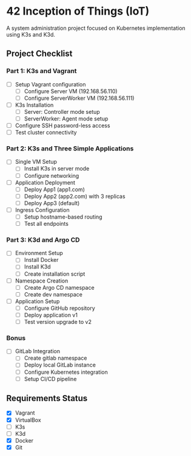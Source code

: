 # 42 Inception of Things (IoT)

A system administration project focused on Kubernetes implementation using K3s and K3d.

## Project Checklist

### Part 1: K3s and Vagrant
- [ ] Setup Vagrant configuration
  - [ ] Configure Server VM (192.168.56.110)
  - [ ] Configure ServerWorker VM (192.168.56.111)
- [ ] K3s Installation
  - [ ] Server: Controller mode setup
  - [ ] ServerWorker: Agent mode setup
- [ ] Configure SSH password-less access
- [ ] Test cluster connectivity

### Part 2: K3s and Three Simple Applications
- [ ] Single VM Setup
  - [ ] Install K3s in server mode
  - [ ] Configure networking
- [ ] Application Deployment
  - [ ] Deploy App1 (app1.com)
  - [ ] Deploy App2 (app2.com) with 3 replicas
  - [ ] Deploy App3 (default)
- [ ] Ingress Configuration
  - [ ] Setup hostname-based routing
  - [ ] Test all endpoints

### Part 3: K3d and Argo CD
- [ ] Environment Setup
  - [ ] Install Docker
  - [ ] Install K3d
  - [ ] Create installation script
- [ ] Namespace Creation
  - [ ] Create Argo CD namespace
  - [ ] Create dev namespace
- [ ] Application Setup
  - [ ] Configure GitHub repository
  - [ ] Deploy application v1
  - [ ] Test version upgrade to v2

### Bonus
- [ ] GitLab Integration
  - [ ] Create gitlab namespace
  - [ ] Deploy local GitLab instance
  - [ ] Configure Kubernetes integration
  - [ ] Setup CI/CD pipeline

## Requirements Status
- [x] Vagrant
- [x] VirtualBox
- [ ] K3s
- [ ] K3d
- [x] Docker
- [x] Git
